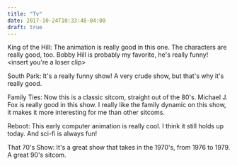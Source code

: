 ```yaml
---
title: "Tv"
date: 2017-10-24T10:33:48-04:00
draft: true
---
```


King of the Hill: 
The animation is really good in this one. The characters are really good, too. Bobby Hill is probably my favorite,
he's really funny!
<insert you're a loser clip>

South Park:
It's a really funny show! A very crude show, but that's why it's really good.
<insert kick the baby clip>
 
Family Ties:
Now this is a classic sitcom, straight out of the 80's. Michael J. Fox is really good in this show. 
I really like the family dynamic on this show, it makes it more interesting for me than other sitcoms.
<insert family ties gif>

Reboot:
This early computer animation is really cool. I think it still holds up today. And sci-fi is always fun!

That 70's Show:
It's a great show that takes in the 1970's, from 1976 to 1979. A great 90's sitcom.
<insert star wars gif>
